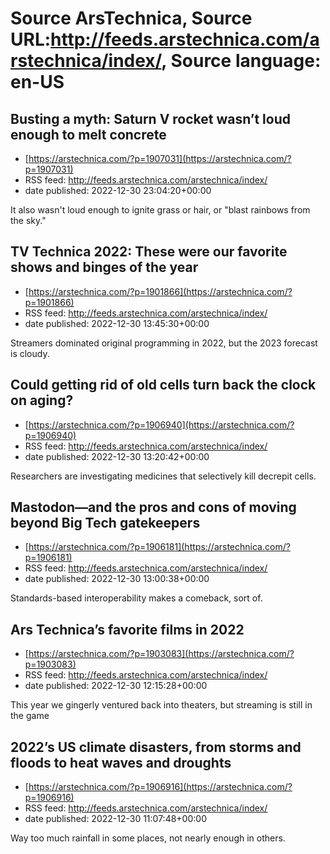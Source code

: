 # Source ArsTechnica, Source URL:http://feeds.arstechnica.com/arstechnica/index/, Source language: en-US

## Busting a myth: Saturn V rocket wasn’t loud enough to melt concrete
 - [https://arstechnica.com/?p=1907031](https://arstechnica.com/?p=1907031)
 - RSS feed: http://feeds.arstechnica.com/arstechnica/index/
 - date published: 2022-12-30 23:04:20+00:00

It also wasn't loud enough to ignite grass or hair, or "blast rainbows from the sky."

## TV Technica 2022:  These were our favorite shows and binges of the year
 - [https://arstechnica.com/?p=1901866](https://arstechnica.com/?p=1901866)
 - RSS feed: http://feeds.arstechnica.com/arstechnica/index/
 - date published: 2022-12-30 13:45:30+00:00

Streamers dominated original programming in 2022, but the 2023 forecast is cloudy.

## Could getting rid of old cells turn back the clock on aging?
 - [https://arstechnica.com/?p=1906940](https://arstechnica.com/?p=1906940)
 - RSS feed: http://feeds.arstechnica.com/arstechnica/index/
 - date published: 2022-12-30 13:20:42+00:00

Researchers are investigating medicines that selectively kill decrepit cells.

## Mastodon—and the pros and cons of moving beyond Big Tech gatekeepers
 - [https://arstechnica.com/?p=1906181](https://arstechnica.com/?p=1906181)
 - RSS feed: http://feeds.arstechnica.com/arstechnica/index/
 - date published: 2022-12-30 13:00:38+00:00

Standards-based interoperability makes a comeback, sort of.

## Ars Technica’s favorite films in 2022
 - [https://arstechnica.com/?p=1903083](https://arstechnica.com/?p=1903083)
 - RSS feed: http://feeds.arstechnica.com/arstechnica/index/
 - date published: 2022-12-30 12:15:28+00:00

This year we gingerly ventured back into theaters, but streaming is still in the game

## 2022’s US climate disasters, from storms and floods to heat waves and droughts
 - [https://arstechnica.com/?p=1906916](https://arstechnica.com/?p=1906916)
 - RSS feed: http://feeds.arstechnica.com/arstechnica/index/
 - date published: 2022-12-30 11:07:48+00:00

Way too much rainfall in some places, not nearly enough in others.
